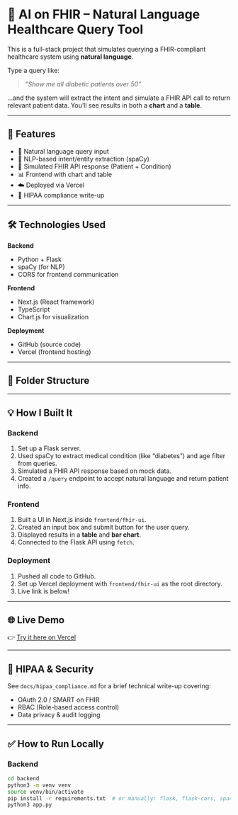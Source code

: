 # 🧠 AI on FHIR – Natural Language Healthcare Query Tool

This is a full-stack project that simulates querying a FHIR-compliant healthcare system using **natural language**.

Type a query like:

> _“Show me all diabetic patients over 50”_

…and the system will extract the intent and simulate a FHIR API call to return relevant patient data. You’ll see results in both a **chart** and a 
**table**.

---

## 🌟 Features

- 🔎 Natural language query input
- 🧠 NLP-based intent/entity extraction (spaCy)
- 🧪 Simulated FHIR API response (Patient + Condition)
- 📊 Frontend with chart and table
- ☁️ Deployed via Vercel
- 🔐 HIPAA compliance write-up

---

## 🛠️ Technologies Used

**Backend**
- Python + Flask
- spaCy (for NLP)
- CORS for frontend communication

**Frontend**
- Next.js (React framework)
- TypeScript
- Chart.js for visualization

**Deployment**
- GitHub (source code)
- Vercel (frontend hosting)

---

## 🧩 Folder Structure


---

## 💡 How I Built It

### Backend
1. Set up a Flask server.
2. Used spaCy to extract medical condition (like “diabetes”) and age filter from queries.
3. Simulated a FHIR API response based on mock data.
4. Created a `/query` endpoint to accept natural language and return patient info.

### Frontend
1. Built a UI in Next.js inside `frontend/fhir-ui`.
2. Created an input box and submit button for the user query.
3. Displayed results in a **table** and **bar chart**.
4. Connected to the Flask API using `fetch`.

### Deployment
1. Pushed all code to GitHub.
2. Set up Vercel deployment with `frontend/fhir-ui` as the root directory.
3. Live link is below!

---

## 🌐 Live Demo

👉 [Try it here on Vercel](https://ai-on-fhir-fullstack-d5dp.vercel.app)

---

## 🔐 HIPAA & Security

See `docs/hipaa_compliance.md` for a brief technical write-up covering:
- OAuth 2.0 / SMART on FHIR
- RBAC (Role-based access control)
- Data privacy & audit logging

---

## ✅ How to Run Locally

### Backend

```bash
cd backend
python3 -m venv venv
source venv/bin/activate
pip install -r requirements.txt  # or manually: flask, flask-cors, spacy
python3 app.py

